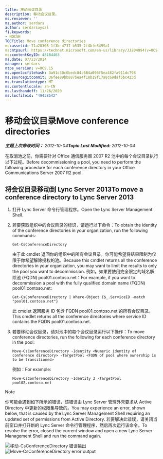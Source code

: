 ```yaml
---
title: 移动会议目录
description: 移动会议目录。
ms.reviewer: ''
ms.author: serdars
author: serdarsoysal
f1.keywords:
- NOCSH
TOCTitle: Move conference directories
ms:assetid: 71a28308-1f3b-4717-b535-2f4bfe3499a1
ms:mtpsurl: https://technet.microsoft.com/en-us/library/JJ204994(v=OCS.15)
ms:contentKeyID: 48184463
ms.date: 07/23/2014
manager: serdars
mtps_version: v=OCS.15
ms.openlocfilehash: 3a91c30c0bedc84c684a096f5ea482fa911dc798
ms.sourcegitcommit: 36fee89bb887bea4f18b19f17a8c69daf5bc423d
ms.translationtype: MT
ms.contentlocale: zh-CN
ms.lasthandoff: 11/26/2020
ms.locfileid: "49438542"
---
```

# <a name="move-conference-directories"></a><span data-ttu-id="3edac-103">移动会议目录</span><span class="sxs-lookup"><span data-stu-id="3edac-103">Move conference directories</span></span>

<div data-xmlns="http://www.w3.org/1999/xhtml">

<div class="topic" data-xmlns="http://www.w3.org/1999/xhtml" data-msxsl="urn:schemas-microsoft-com:xslt" data-cs="https://msdn.microsoft.com/">

<div data-asp="https://msdn2.microsoft.com/asp">



</div>

<div id="mainSection">

<div id="mainBody"><span data-ttu-id="3edac-104">

<span> </span></span><span class="sxs-lookup"><span data-stu-id="3edac-104">

<span> </span></span></span>

<span data-ttu-id="3edac-105">_**主题上次修改时间：** 2012-10-04_</span><span class="sxs-lookup"><span data-stu-id="3edac-105">_**Topic Last Modified:** 2012-10-04_</span></span>

<span data-ttu-id="3edac-106">在取消池之前，你需要针对 Office 通信服务器 2007 R2 池中的每个会议目录执行以下过程。</span><span class="sxs-lookup"><span data-stu-id="3edac-106">Before decommissioning a pool, you need to perform the following procedure for each conference directory in your Office Communications Server 2007 R2 pool.</span></span>

<div>

## <a name="to-move-a-conference-directory-to-lync-server-2013"></a><span data-ttu-id="3edac-107">将会议目录移动到 Lync Server 2013</span><span class="sxs-lookup"><span data-stu-id="3edac-107">To move a conference directory to Lync Server 2013</span></span>

1.  <span data-ttu-id="3edac-108">打开 Lync Server 命令行管理程序。</span><span class="sxs-lookup"><span data-stu-id="3edac-108">Open the Lync Server Management Shell.</span></span>

2.  <span data-ttu-id="3edac-109">若要获取组织中的会议目录的标识，请运行以下命令：</span><span class="sxs-lookup"><span data-stu-id="3edac-109">To obtain the identity of the conference directories in your organization, run the following commands:</span></span>
    
        Get-CsConferenceDirectory
    
    <span data-ttu-id="3edac-110">由于此 cmdlet 返回你的组织中的所有会议目录，你可能希望将结果限制为仅限于你希望解除授权的池。</span><span class="sxs-lookup"><span data-stu-id="3edac-110">Because this cmdlet returns all the conference directories in your organization, you may want to limit the results to only the pool you want to decommission.</span></span> <span data-ttu-id="3edac-111">例如，如果要使用完全限定的域名解除池 (FQDN) pool01.contoso.net：</span><span class="sxs-lookup"><span data-stu-id="3edac-111">For example, if you want to decommission a pool with the fully qualified domain name (FQDN) pool01.contoso.net:</span></span>
    
        Get-CsConferenceDirectory | Where-Object {$_.ServiceID -match "pool01.contoso.net"}
    
    <span data-ttu-id="3edac-112">此 cmdlet 返回服务 ID 包含 FQDN pool01.contoso.net 的所有会议目录。</span><span class="sxs-lookup"><span data-stu-id="3edac-112">This cmdlet returns all the conference directories where service ID contains the FQDN pool01.contoso.net.</span></span>

3.  <span data-ttu-id="3edac-113">若要移动会议目录，请对池中的每个会议目录运行以下操作：</span><span class="sxs-lookup"><span data-stu-id="3edac-113">To move conference directories, run the following for each conference directory in the pool:</span></span>
    
        Move-CsConferenceDirectory -Identity <Numeric identity of conference directory> -TargetPool <FQDN of pool where ownership is to be transitioned>
    
    <span data-ttu-id="3edac-114">例如：</span><span class="sxs-lookup"><span data-stu-id="3edac-114">For example:</span></span>
    
        Move-CsConferenceDirectory -Identity 3 -TargetPool pool02.contoso.net

<div>


> [!NOTE]  
> <span data-ttu-id="3edac-115">你可能会遇到如下所示的错误，该错误由 Lync Server 管理外壳要求从 Active Directory 中更新的权限集导致的。</span><span class="sxs-lookup"><span data-stu-id="3edac-115">You may experience an error, shown below, that is caused by the Lync Server Management Shell requiring an updated set of permissions from Active Directory.</span></span> <span data-ttu-id="3edac-116">若要解决此错误，请关闭当前窗口并打开新的 Lync Server 命令行管理程序，然后再次运行该命令。</span><span class="sxs-lookup"><span data-stu-id="3edac-116">To resolve the error, closed the current window and open a new Lync Server Management Shell and run the command again.</span></span>



</div>

<span data-ttu-id="3edac-117">![移动-CsConferenceDirectory 错误输出](images/JJ204994.4748b9e8-9651-4527-afe1-cbdc6d5ce4a8(OCS.15).jpg "Move-CsConferenceDirectory 错误输出")</span><span class="sxs-lookup"><span data-stu-id="3edac-117">![Move-CsConferenceDirectory error output](images/JJ204994.4748b9e8-9651-4527-afe1-cbdc6d5ce4a8(OCS.15).jpg "Move-CsConferenceDirectory error output")</span></span>

<span data-ttu-id="3edac-118"></div>

</div>

<span> </span>

</div>

</div>

</span><span class="sxs-lookup"><span data-stu-id="3edac-118"></div>

</div>

<span> </span>

</div>

</div>

</span></span></div>

